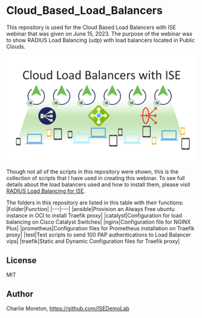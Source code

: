# Cloud_Based_Load_Balancers

This repository is used for the Cloud Based Load Balancers with ISE webinar that was given on June 15, 2023.  The purpose of the webinar was to show RADIUS Load Balancing (udp) with load balancers located in Public Clouds.

![Cloud Based Load Balancers Webinar Cover](https://github.com/ISEDemoLab/Cloud_Based_Load_Balancers/blob/main/images/Cloud_Based_Load_Balancers.png)


Though not all of the scripts in this repository were shown, this is the collection of scripts that I have used in creating this webinar.  To see full details about the load balancers used and how to install them, please visit [RADIUS Load Balancing for ISE](https://cs.co/ise-lb).

The folders in this repository are listed in this table with their functions:
|Folder|Function|
|---|---|
|ansible|Provision an Always Free ubuntu instance in OCI to install Traefik proxy|
|catalyst|Configuration for load balancing on Cisco Catalyst Switches|
|nginx|Configuration file for NGINX Plus|
|prometheus|Configuration files for Prometheus installation on Traefik proxy|
|test|Test scripts to send 100 PAP authentications to Load Balancer vips|
|traefik|Static and Dynamic Configuration files for Traefik proxy|

## License

MIT

## Author

Charlie Moreton, <https://github.com/ISEDemoLab>
